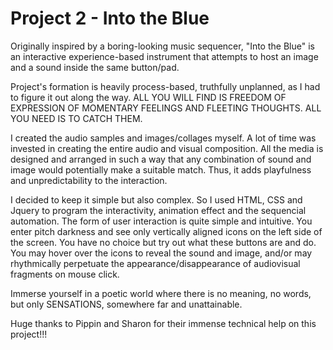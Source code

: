 # Project 2 - Into the Blue 

Originally inspired by a boring-looking music sequencer, "Into the Blue" is an interactive experience-based instrument that attempts to host an image and a sound inside the same button/pad.

Project's formation is heavily process-based, truthfully unplanned, as I had to figure it out along the way. ALL YOU WILL FIND IS FREEDOM OF EXPRESSION OF MOMENTARY FEELINGS AND FLEETING THOUGHTS. ALL YOU NEED IS TO CATCH THEM.

I created the audio samples and images/collages myself. A lot of time was invested in creating the entire audio and visual composition. All the media is designed and arranged in such a way that any combination of sound and image would potentially make a suitable match. Thus, it adds playfulness and unpredictability to the interaction.

I decided to keep it simple but also complex. So I used HTML, CSS and Jquery to program the interactivity, animation effect and the sequencial automation. The form of user interaction is quite simple and intuitive. You enter pitch darkness and see only vertically aligned icons on the left side of the screen. You have no choice but try out what these buttons are and do. You may hover over the icons to reveal the sound and image, and/or may rhythmically perpetuate the appearance/disappearance of audiovisual fragments on mouse click. 

Immerse yourself in a poetic world where there is no meaning, no words, but only SENSATIONS, somewhere far and unattainable.

Huge thanks to Pippin and Sharon for their immense technical help on this project!!! 
